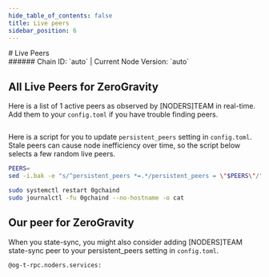 ```yaml
---
hide_table_of_contents: false
title: Live peers
sidebar_position: 6
---
```


<div class="h1-with-icon icon-og">
# Live Peers
</div>
###### Chain ID: `auto` | Current Node Version: `auto`

## All Live Peers for ZeroGravity
Here is a list of 1 active peers as observed by [NODERS]TEAM in real-time. Add them to your `config.toml` if you have trouble finding peers.

```bash

```

Here is a script for you to update `persistent_peers` setting in `config.toml`. Stale peers can cause node inefficiency over time, so the script below selects a few random live peers.

```bash
PEERS=
sed -i.bak -e "s/^persistent_peers *=.*/persistent_peers = \"$PEERS\"/" ~/.0gchain/config/config.toml

sudo systemctl restart 0gchaind
sudo journalctl -fu 0gchaind --no-hostname -o cat
```

## Our peer for ZeroGravity
When you state-sync, you might also consider adding [NODERS]TEAM state-sync peer to your persistent_peers setting in `config.toml`.

```bash
@og-t-rpc.noders.services:
```